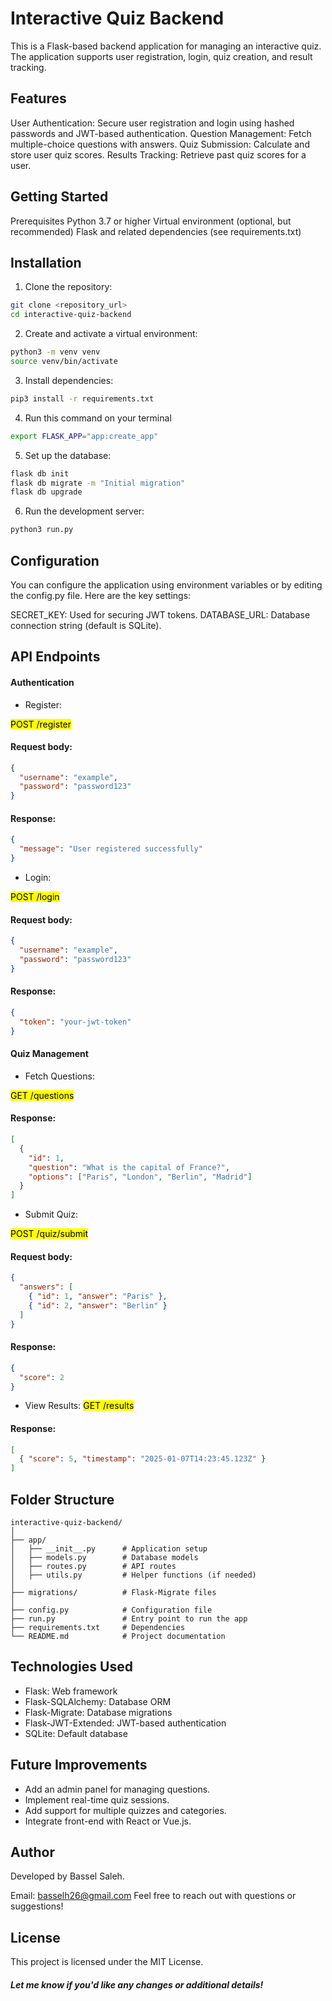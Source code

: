 # Interactive Quiz Backend
This is a Flask-based backend application for managing an interactive quiz. The application supports user registration, login, quiz creation, and result tracking.

## Features
User Authentication: Secure user registration and login using hashed passwords and JWT-based authentication.
Question Management: Fetch multiple-choice questions with answers.
Quiz Submission: Calculate and store user quiz scores.
Results Tracking: Retrieve past quiz scores for a user.
## Getting Started
Prerequisites
Python 3.7 or higher
Virtual environment (optional, but recommended)
Flask and related dependencies (see requirements.txt)
## Installation
1. Clone the repository:

```bash
git clone <repository_url>
cd interactive-quiz-backend
```
2. Create and activate a virtual environment:

```bash
python3 -m venv venv
source venv/bin/activate
```

3. Install dependencies:

```bash
pip3 install -r requirements.txt
```
4. Run this command on your terminal
```bash
export FLASK_APP="app:create_app"
```
5. Set up the database:

```bash
flask db init
flask db migrate -m "Initial migration"
flask db upgrade
```
6. Run the development server:

```bash
python3 run.py
```
## Configuration
You can configure the application using environment variables or by editing the config.py file. Here are the key settings:

SECRET_KEY: Used for securing JWT tokens.
DATABASE_URL: Database connection string (default is SQLite).
## API Endpoints
#### Authentication
* Register:

<mark>POST /register</mark>

#### Request body:

```json
{
  "username": "example",
  "password": "password123"
}
```
#### Response:

```json
{
  "message": "User registered successfully"
}
```
* Login:

<mark>POST /login</mark>

#### Request body:

```json
{
  "username": "example",
  "password": "password123"
}
```
#### Response:

```json
{
  "token": "your-jwt-token"
}
```
#### Quiz Management
* Fetch Questions:

<mark>GET /questions</mark>

#### Response:

```json
[
  {
    "id": 1,
    "question": "What is the capital of France?",
    "options": ["Paris", "London", "Berlin", "Madrid"]
  }
]
```
* Submit Quiz:

<mark>POST /quiz/submit</mark>

#### Request body:

```json
{
  "answers": [
    { "id": 1, "answer": "Paris" },
    { "id": 2, "answer": "Berlin" }
  ]
}
```
#### Response:

```json
{
  "score": 2
}
```
* View Results:
<mark>GET /results</mark>

#### Response:

```json
[
  { "score": 5, "timestamp": "2025-01-07T14:23:45.123Z" }
]
```
## Folder Structure

```plaintext
interactive-quiz-backend/
│
├── app/
│   ├── __init__.py      # Application setup
│   ├── models.py        # Database models
│   ├── routes.py        # API routes
│   ├── utils.py         # Helper functions (if needed)
│
├── migrations/          # Flask-Migrate files
│
├── config.py            # Configuration file
├── run.py               # Entry point to run the app
├── requirements.txt     # Dependencies
└── README.md            # Project documentation
```
## Technologies Used
* Flask: Web framework
* Flask-SQLAlchemy: Database ORM
* Flask-Migrate: Database migrations
* Flask-JWT-Extended: JWT-based authentication
* SQLite: Default database
## Future Improvements
* Add an admin panel for managing questions.
* Implement real-time quiz sessions.
* Add support for multiple quizzes and categories.
* Integrate front-end with React or Vue.js.
## Author
Developed by Bassel Saleh.

Email: basselh26@gmail.com
Feel free to reach out with questions or suggestions!

## License
This project is licensed under the MIT License.

##### Let me know if you'd like any changes or additional details!
